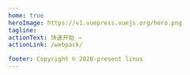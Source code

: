 ```yaml
---
home: true
heroImage: https://v1.vuepress.vuejs.org/hero.png
tagline:
actionText: 快速开始 →
actionLink: /webpack/

footer: Copyright © 2020-present linus
---
```

